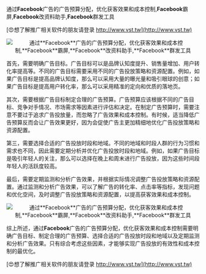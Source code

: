 通过**Facebook**广告的广告预算分配，优化获客效果和成本控制,**Facebook**霸屏,**Facebook**改资料助手,**Facebook**群发工具

[😍想了解推广相关软件的朋友请登录 http://www.vst.tw](http://www.vst.tw)

 <center><img src="https://vst.tw/MP4/tuiguang/png/7.png" alt="通过**Facebook**广告的广告预算分配，优化获客效果和成本控制,**Facebook**霸屏,**Facebook**改资料助手,**Facebook**群发工具"></center>

首先，需要明确广告目标。广告目标可以是品牌认知度提升、销售量增加、用户转化率提高等。不同的广告目标需要采用不同的广告投放策略和资源配置。例如，如果广告目标是提高品牌认知度，那么可以采用大量的曝光量和吸引眼球的创意；如果广告目标是提高用户转化率，那么可以采用精准的定向和优质的落地页。

其次，需要根据广告目标制定合理的广告预算。广告预算应该根据不同的广告目标、竞争对手情况、市场需求等因素进行评估和决定。在制定广告预算时，需要注意不要过于追求广告投放量，而忽略了广告效果和成本控制。有时候，适当降低广告预算反而会让广告效果更好，因为会促使广告主更加精细地优化广告投放策略和资源配置。

第三，需要选择合适的广告投放时段和地域。不同的地域和时段人群的行为习惯和需求也不同，因此需要定期分析并优化广告投放时段和地域。例如，如果广告目标是吸引年轻人的关注，那么可以选择在晚上和周末进行广告投放，因为这些时间段年轻人的活跃度较高。

最后，需要定期监测和分析广告效果，并根据实际情况调整广告投放策略和资源配置。通过监测和分析广告效果，可以了解广告的转化率、点击率等指标，发现问题和优化空间，及时调整广告投放策略和资源配置，以提高获客效果和成本控制。

 <center><img src="https://vst.tw/MP4/tuiguang/png/6.png" alt="通过**Facebook**广告的广告预算分配，优化获客效果和成本控制,**Facebook**霸屏,**Facebook**改资料助手,**Facebook**群发工具"></center>

综上所述，通过**Facebook**广告的广告预算分配，优化获客效果和成本控制需要明确广告目标、制定合理的广告预算、选择合适的广告投放时段和地域以及定期监测和分析广告效果。只有综合考虑这些因素，才能够实现广告投放的有效性和成本控制的最优化。

[😍想了解推广相关软件的朋友请登录 http://www.vst.tw](http://www.vst.tw)



